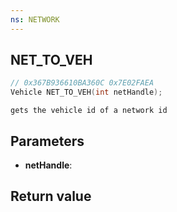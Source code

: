```yaml
---
ns: NETWORK
---
```

## NET_TO_VEH

```c
// 0x367B936610BA360C 0x7E02FAEA
Vehicle NET_TO_VEH(int netHandle);
```

```
gets the vehicle id of a network id  
```

## Parameters
* **netHandle**: 

## Return value

